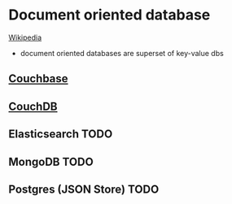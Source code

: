 # Document oriented database

[Wikipedia](https://en.wikipedia.org/wiki/Document-oriented_database)

* document oriented databases are superset of key-value dbs

## [Couchbase](https://github.com/mjanys/NoSQL-for-Java-people/tree/master/document-oriented/couchbase)

## [CouchDB](https://github.com/mjanys/NoSQL-for-Java-people/tree/master/document-oriented/couchdb)

## Elasticsearch TODO

## MongoDB TODO

## Postgres (JSON Store) TODO
